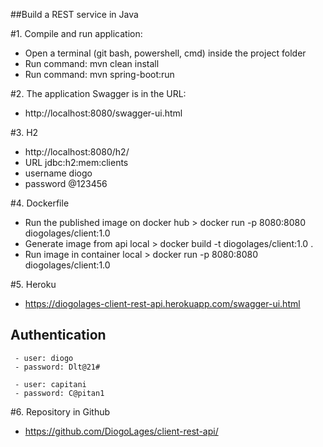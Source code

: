 ##Build a REST service in Java

#1. Compile and run application:
 - Open a terminal (git bash, powershell, cmd) inside the project folder
 - Run command: mvn clean install
 - Run command: mvn spring-boot:run

#2. The application Swagger is in the URL: 
 - http://localhost:8080/swagger-ui.html

#3. H2
 - http://localhost:8080/h2/
 - URL jdbc:h2:mem:clients
 - username diogo
 - password @123456

#4. Dockerfile
 - Run the published image on docker hub > docker run -p 8080:8080 diogolages/client:1.0
 - Generate image from api local > docker build -t diogolages/client:1.0 .
 - Run image in container local > docker run -p 8080:8080 diogolages/client:1.0
 
#5. Heroku
 - https://diogolages-client-rest-api.herokuapp.com/swagger-ui.html
## Authentication
	 - user: diogo
	 - password: Dlt@21#

	 - user: capitani
	 - password: C@pitan1
 
#6. Repository in Github
 - https://github.com/DiogoLages/client-rest-api/
 
 